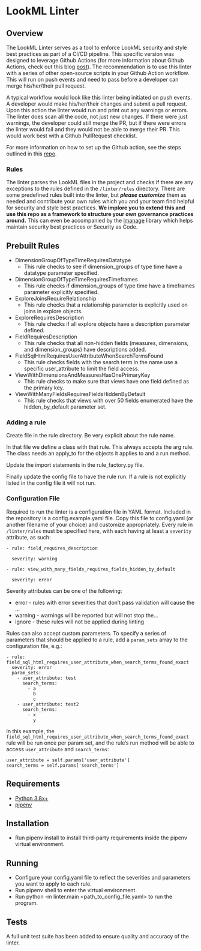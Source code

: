 # LookML Linter

## Overview

The LookML Linter serves as a tool to enforce LookML security and style best practices as part of a CI/CD pipeline. This specific version was designed to leverage Github Actions (for more information about Github Actions, check out this blog [post](https://github.blog/2022-02-02-build-ci-cd-pipeline-github-actions-four-steps/)). The recommendation is to use this linter with a series of other open-source scripts in your Github Action workflow. This will run on push events and need to pass before a developer can merge his/her/their pull request.

A typical workflow would look like this linter being initiated on push events. A developer would make his/her/their changes and submit a pull request. Upon this action the linter would run and print out any warnings or errors. The linter does scan all the code, not just new changes. If there were just warnings, the developer could still merge the PR, but if there were errors the linter would fail and they would not be able to merge their PR. This would work best with a Github PullRequest checklist.

For more information on how to set up the Github action, see the steps outlined in this [repo](https://github.com/eric-lyons/github_actions_looker_cicd).

### Rules

The linter parses the LookML files in the project and checks if there are any exceptions to the rules defined in the `/linter/rules` directory. There are some predefined rules built into the linter, but **_please customize_** them as needed and contribute your own rules which you and your team find helpful for security and style best practices. **We implore you to extend this and use this repo as a framework to structure your own governance practices around.** This can even be accompanied by the [lmanage](https://github.com/looker-open-source/lmanage) library which helps maintain security best practices or Security as Code.

## Prebuilt Rules

- DimensionGroupOfTypeTimeRequiresDatatype
  - This rule checks to see if dimension_groups of type time have a datatype parameter specified.
- DimensionGroupOfTypeTimeRequiresTimeframes
  - This rule checks if dimension_groups of type time have a timeframes parameter explicitly specified.
- ExploreJoinsRequireRelationship
  - This rule checks that a relationship parameter is explicitly used on joins in explore objects.
- ExploreRequiresDescription
  - This rule checks if all explore objects have a description parameter defined.
- FieldRequiresDescription
  - This rule checks that all non-hidden fields (measures, dimensions, and dimension_groups) have descriptions added.
- FieldSqlHtmlRequiresUserAttributeWhenSearchTermsFound
  - This rule checks fields with the search term in the name use a specific user_attribute to limit the field access.
- ViewWithDimensionsAndMeasuresHasOnePrimaryKey
  - This rule checks to make sure that views have one field defined as the primary key.
- ViewWithManyFieldsRequiresFieldsHiddenByDefault
  - This rule checks that views with over 50 fields enumerated have the hidden_by_default parameter set.

### Adding a rule

Create file in the rule directory. Be very explicit about the rule name.

In that file we define a class with that rule. This always accepts the arg rule. The class needs an apply_to for the objects it applies to and a run method.

Update the import statements in the rule_factory.py file.

Finally update the config file to have the rule run. If a rule is not explicitly listed in the config file it will not run.

### Configuration File

Required to run the linter is a configuration file in YAML format. Included in the repository is a config.example.yaml file. Copy this file to config.yaml (or another filename of your choice) and customize appropriately. Every rule in `/linter/rules` must be specified here, with each having at least a `severity` attribute, as such:

```
- rule: field_requires_description

  severity: warning

- rule: view_with_many_fields_requires_fields_hidden_by_default

  severity: error

```

Severity attributes can be one of the following:

- error - rules with error severities that don’t pass validation will cause the …
- warning - warnings will be reported but will not stop the…
- ignore - these rules will not be applied during linting

Rules can also accept custom parameters. To specify a series of parameters that should be applied to a rule, add a `param_sets` array to the configuration file, e.g.:

```
- rule: field_sql_html_requires_user_attribute_when_search_terms_found_exact
  severity: error
  param_sets:
    - user_attribute: test
      search_terms:
        - a
          b
          c
    - user_attribute: test2
      search_terms:
        - x
          y
```

In this example, the `field_sql_html_requires_user_attribute_when_search_terms_found_exact` rule will be run once per param set, and the rule’s run method will be able to access `user_attribute` and `search_terms`:

```
user_attribute = self.params['user_attribute']
search_terms = self.params['search_terms']
```

## Requirements

- [Python 3.8x+](https://www.python.org/downloads/)
- [pipenv](https://pipenv.pypa.io/en/latest/install/)

## Installation

- Run pipenv install to install third-party requirements inside the pipenv virtual environment.

## Running

- Configure your config.yaml file to reflect the severities and parameters you want to apply to each rule.
- Run pipenv shell to enter the virtual environment.
- Run python -m linter.main <path_to_config_file.yaml> to run the program.

## Tests

A full unit test suite has been added to ensure quality and accuracy of the linter.
